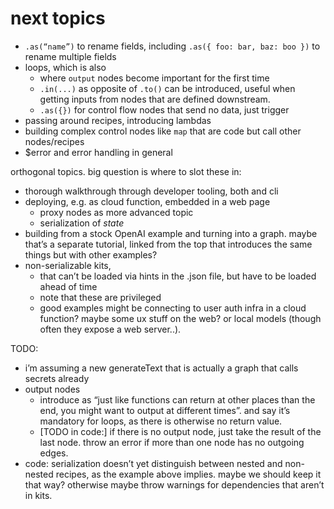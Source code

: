 # next topics

- `.as(“name”)` to rename fields, including `.as({ foo: bar, baz: boo })` to rename multiple fields
- loops, which is also
  - where `output` nodes become important for the first time
  - `.in(...)` as opposite of `.to()` can be introduced, useful when getting inputs from nodes that are defined downstream.
  - `.as({})` for control flow nodes that send no data, just trigger
- passing around recipes, introducing lambdas
- building complex control nodes like `map` that are code but call other nodes/recipes
- $error and error handling in general

orthogonal topics. big question is where to slot these in:

- thorough walkthrough through developer tooling, both and cli
- deploying, e.g. as cloud function, embedded in a web page
  - proxy nodes as more advanced topic
  - serialization of _state_
- building from a stock OpenAI example and turning into a graph. maybe that’s a separate tutorial, linked from the top that introduces the same things but with other examples?
- non-serializable kits,
  - that can’t be loaded via hints in the .json file, but have to be loaded ahead of time
  - note that these are privileged
  - good examples might be connecting to user auth infra in a cloud function? maybe some ux stuff on the web? or local models (though often they expose a web server..).

TODO:

- i’m assuming a new generateText that is actually a graph that calls secrets already
- output nodes
  - introduce as “just like functions can return at other places than the end, you might want to output at different times”. and say it’s mandatory for loops, as there is otherwise no return value.
  - [TODO in code:] if there is no output node, just take the result of the last node. throw an error if more than one node has no outgoing edges.
- code: serialization doesn’t yet distinguish between nested and non-nested recipes, as the example above implies. maybe we should keep it that way? otherwise maybe throw warnings for dependencies that aren’t in kits.
